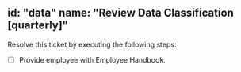 id: "data"
name: "Review Data Classification [quarterly]"
---

Resolve this ticket by executing the following steps:

- [ ] Provide employee with Employee Handbook.